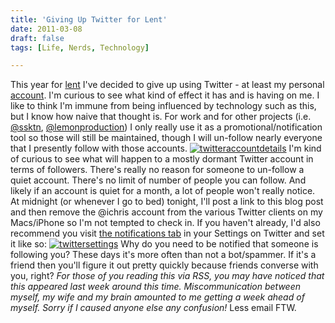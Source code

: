 ```yaml
---
title: 'Giving Up Twitter for Lent'
date: 2011-03-08
draft: false
tags: [Life, Nerds, Technology]

---
```


This year for [lent](http://en.wikipedia.org/wiki/Lent) I've decided to give up using Twitter - at least my personal [account](http://www.twitter.com/ichris). I'm curious to see what kind of effect it has and is having on me. I like to think I'm immune from being influenced by technology such as this, but I know how naive that thought is. For work and for other projects (i.e. [@ssktn](http://www.twitter.com/ssktn), [@lemonproduction](http://www.twitter.com/lemonproduction)) I only really use it as a promotional/notification tool so those will still be maintained, though I will un-follow nearly everyone that I presently follow with those accounts. [![](https://chrisenns.com/wp-content/uploads/2011/03/twitteraccountdetails-300x51.jpg "twitteraccountdetails")](https://chrisenns.com/wp-content/uploads/2011/03/twitteraccountdetails.jpg) I'm kind of curious to see what will happen to a mostly dormant Twitter account in terms of followers. There's really no reason for someone to un-follow a quiet account. There's no limit of number of people you can follow. And likely if an account is quiet for a month, a lot of people won't really notice. At midnight (or whenever I go to bed) tonight, I'll post a link to this blog post and then remove the @ichris account from the various Twitter clients on my Macs/iPhone so I'm not tempted to check in. If you haven't already, I'd also recommend you visit [the notifications tab](https://twitter.com/settings/notifications) in your Settings on Twitter and set it like so: [![](https://chrisenns.com/wp-content/uploads/2011/03/twittersettings-300x177.jpg "twittersettings")](https://chrisenns.com/wp-content/uploads/2011/03/twittersettings.jpg) Why do you need to be notified that someone is following you? These days it's more often than not a bot/spammer. If it's a friend then you'll figure it out pretty quickly because friends converse with you, right? _For those of you reading this via RSS, you may have noticed that this appeared last week around this time. Miscommunication between myself, my wife and my brain amounted to me getting a week ahead of myself. Sorry if I caused anyone else any confusion!_ Less email FTW.